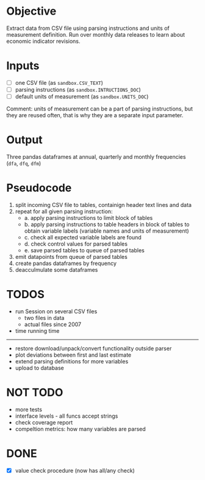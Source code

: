 Objective
=========

Extract data from CSV file using parsing instructions and units of measurement definition. 
Run over monthly data releases to learn about economic indicator revisions.

Inputs
======

- [ ] one CSV file (as `sandbox.CSV_TEXT`)
- [ ] parsing instructions (as `sandbox.INTRUCTIONS_DOC`)
- [ ] default units of measurement (as `sandbox.UNITS_DOC`)

Comment: units of measurement can be a part of parsing instructions, 
         but they are reused often, that is why they are a separate 
         input parameter. 

Output
======

Three pandas dataframes at annual, quarterly and monthly frequencies 
(`dfa`, `dfq`, `dfm`)
    
Pseudocode
==========

1. split incoming CSV file to tables, containign header text lines and data
2. repeat for all given parsing instruction: 
   -  a. apply parsing instructions to limit block of tables 
    - b. apply parsing instructions to table headers in block of tables 
         to obtain variable labels (variable names and units of measurement) 
    - c. check all expected variable labels are found 
    - d. check control values for parsed tables   
    - e. save parsed tables to queue of parsed tables
3. emit datapoints from queue of parsed tables
4. create pandas dataframes by frequency
5. deacculmulate some dataframes 


TODOS
=====
- run Session on several CSV files
  - two files in data
  - actual files since 2007
- time running time 
----
- restore download/unpack/convert functionality outside parser
- plot deviations between first and last estimate
- extend parsing definitions for more variables
- upload to database

NOT TODO
========
- more tests
- interface levels - all funcs accept strings 
- check coverage report 
- compeltion metrics: how many variables are parsed

DONE
====
- [x] value check procedure (now has all/any check) 
